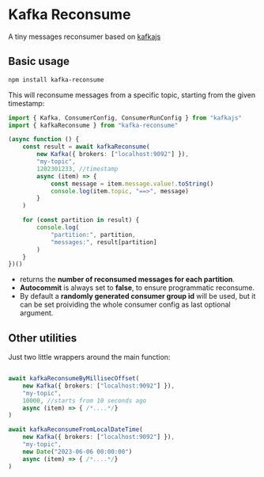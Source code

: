 # Kafka Reconsume

A tiny messages reconsumer based on [kafkajs](https://github.com/tulios/kafkajs)

## Basic usage

```bash
npm install kafka-reconsume
```

This will reconsume messages from a specific topic, starting from the given timestamp:

```typescript
import { Kafka, ConsumerConfig, ConsumerRunConfig } from "kafkajs"
import { kafkaReconsume } from "kafka-reconsume"

(async function () { 
	const result = await kafkaReconsume(
		new Kafka({ brokers: ["localhost:9092"] }), 
		"my-topic",
		1202301233, //timestamp
		async (item) => {
			const message = item.message.value!.toString()
			console.log(item.topic, "==>", message)
		}
	)

	for (const partition in result) {
		console.log(
			"partition:", partition,
			"messages:", result[partition]
		)
	}
})()
```

- returns the **number of reconsumed messages for each partition**.
- **Autocommit** is always set to **false**, to ensure programmatic reconsume.
- By default a **randomly generated consumer group id** will be used, but it can be set proividing the whole consumer config as last optional argument.

## Other utilities

Just two little wrappers around the main function:

```typescript

await kafkaReconsumeByMillisecOffset(
	new Kafka({ brokers: ["localhost:9092"] }),  
	"my-topic",
	10000, //starts from 10 seconds ago
	async (item) => { /*....*/}
)

await kafkaReconsumeFromLocalDateTime(
	new Kafka({ brokers: ["localhost:9092"] }),  
	"my-topic",
	new Date("2023-06-06 00:00:00")
	async (item) => { /*....*/}
)
```